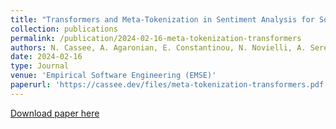 ```yaml
---
title: "Transformers and Meta-Tokenization in Sentiment Analysis for Software Engineering"
collection: publications
permalink: /publication/2024-02-16-meta-tokenization-transformers
authors: N. Cassee, A. Agaronian, E. Constantinou, N. Novielli, A. Serebrenik
date: 2024-02-16
type: Journal
venue: 'Empirical Software Engineering (EMSE)'
paperurl: 'https://cassee.dev/files/meta-tokenization-transformers.pdf'
---
```


<a href='https://cassee.dev/files/meta-tokenization-transformers.pdf'>Download paper here</a>
